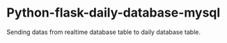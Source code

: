 # Python-flask-daily-database-mysql
Sending datas from realtime database table to daily database table.
